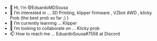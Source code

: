 - 👋 Hi, I’m @EduardoMDSousa
- 👀 I’m interested in ... 3D Printing, klipper firmware , VZbot AWD , klicky Prob (the best prob so far ;) )
- 🌱 I’m currently learning ... Klipper 
- 💞️ I’m looking to collaborate on ... Klicky prob
- 📫 How to reach me ... EduardoSousa#7556 at Discord  

<!---
EduardoMDSousa/EduardoMDSousa is a ✨ special ✨ repository because its `README.md` (this file) appears on your GitHub profile.
You can click the Preview link to take a look at your changes.
--->
